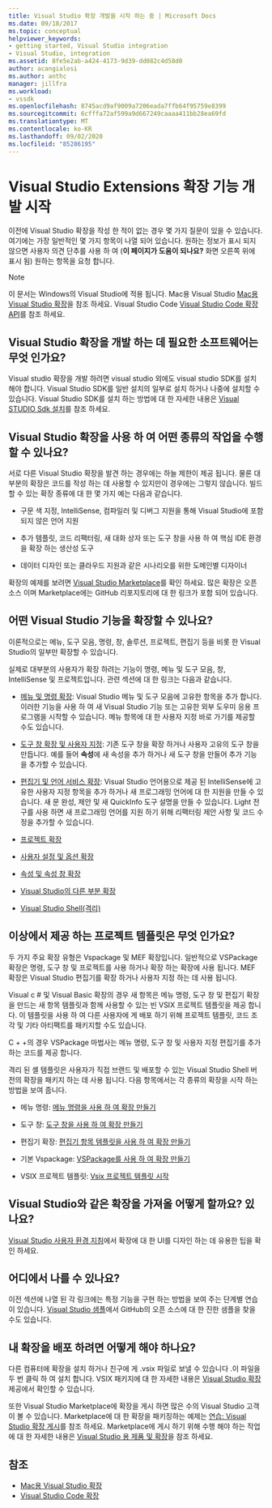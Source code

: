 ```yaml
---
title: Visual Studio 확장 개발을 시작 하는 중 | Microsoft Docs
ms.date: 09/18/2017
ms.topic: conceptual
helpviewer_keywords:
- getting started, Visual Studio integration
- Visual Studio, integration
ms.assetid: 8fe5e2ab-a424-4173-9d39-dd082c4d58d0
author: acangialosi
ms.author: anthc
manager: jillfra
ms.workload:
- vssdk
ms.openlocfilehash: 8745acd9af9009a7206eada7ffb64f95759e8399
ms.sourcegitcommit: 6cfffa72af599a9d667249caaaa411bb28ea69fd
ms.translationtype: MT
ms.contentlocale: ko-KR
ms.lasthandoff: 09/02/2020
ms.locfileid: "85286195"
---
```

# <a name="starting-to-develop-visual-studio-extensions"></a>Visual Studio Extensions 확장 기능 개발 시작

이전에 Visual Studio 확장을 작성 한 적이 없는 경우 몇 가지 질문이 있을 수 있습니다. 여기에는 가장 일반적인 몇 가지 항목이 나열 되어 있습니다. 원하는 정보가 표시 되지 않으면 사용자 의견 단추를 사용 하 여 (**이 페이지가 도움이 되나요?** 화면 오른쪽 위에 표시 됨) 원하는 항목을 요청 합니다.

> [!NOTE]
> 이 문서는 Windows의 Visual Studio에 적용 됩니다. Mac용 Visual Studio [Mac용 Visual Studio 확장](/visualstudio/mac/extending-visual-studio-mac)을 참조 하세요. Visual Studio Code [Visual Studio Code 확장 API](https://code.visualstudio.com/api)를 참조 하세요.

## <a name="what-software-do-i-need-to-develop-visual-studio-extensions"></a>Visual Studio 확장을 개발 하는 데 필요한 소프트웨어는 무엇 인가요?

Visual studio 확장을 개발 하려면 visual studio 외에도 visual studio SDK를 설치 해야 합니다. Visual Studio SDK를 일반 설치의 일부로 설치 하거나 나중에 설치할 수 있습니다. Visual Studio SDK를 설치 하는 방법에 대 한 자세한 내용은 [Visual STUDIO Sdk 설치](../extensibility/installing-the-visual-studio-sdk.md)를 참조 하세요.

## <a name="what-kinds-of-things-can-i-do-with-visual-studio-extensions"></a>Visual Studio 확장을 사용 하 여 어떤 종류의 작업을 수행할 수 있나요?

서로 다른 Visual Studio 확장을 발견 하는 경우에는 하늘 제한이 제공 됩니다. 물론 대부분의 확장은 코드를 작성 하는 데 사용할 수 있지만이 경우에는 그렇지 않습니다. 빌드할 수 있는 확장 종류에 대 한 몇 가지 예는 다음과 같습니다.

- 구문 색 지정, IntelliSense, 컴파일러 및 디버그 지원을 통해 Visual Studio에 포함 되지 않은 언어 지원

- 추가 템플릿, 코드 리팩터링, 새 대화 상자 또는 도구 창을 사용 하 여 핵심 IDE 환경을 확장 하는 생산성 도구

- 데이터 디자인 또는 클라우드 지원과 같은 시나리오를 위한 도메인별 디자이너

확장의 예제를 보려면 [Visual Studio Marketplace](https://marketplace.visualstudio.com/vs)를 확인 하세요. 많은 확장은 오픈 소스 이며 Marketplace에는 GitHub 리포지토리에 대 한 링크가 포함 되어 있습니다.

## <a name="which-visual-studio-features-can-i-extend"></a>어떤 Visual Studio 기능을 확장할 수 있나요?

이론적으로는 메뉴, 도구 모음, 명령, 창, 솔루션, 프로젝트, 편집기 등을 비롯 한 Visual Studio의 일부만 확장할 수 있습니다.

실제로 대부분의 사용자가 확장 하려는 기능이 명령, 메뉴 및 도구 모음, 창, IntelliSense 및 프로젝트입니다. 관련 섹션에 대 한 링크는 다음과 같습니다.

- [메뉴 및 명령 확장](../extensibility/extending-menus-and-commands.md): Visual Studio 메뉴 및 도구 모음에 고유한 항목을 추가 합니다. 이러한 기능을 사용 하 여 새 Visual Studio 기능 또는 고유한 외부 도우미 응용 프로그램을 시작할 수 있습니다. 메뉴 항목에 대 한 사용자 지정 바로 가기를 제공할 수도 있습니다.

- [도구 창 확장 및 사용자 지정](../extensibility/extending-and-customizing-tool-windows.md): 기존 도구 창을 확장 하거나 사용자 고유의 도구 창을 만듭니다. 예를 들어 **속성**에 새 속성을 추가 하거나 새 도구 창을 만들어 추가 기능을 추가할 수 있습니다.

- [편집기 및 언어 서비스 확장](../extensibility/editor-and-language-service-extensions.md): Visual Studio 언어용으로 제공 된 IntelliSense에 고유한 사용자 지정 항목을 추가 하거나 새 프로그래밍 언어에 대 한 지원을 만들 수 있습니다. 새 문 완성, 제안 및 새 QuickInfo 도구 설명을 만들 수 있습니다. Light 전구를 사용 하면 새 프로그래밍 언어를 지원 하기 위해 리팩터링 제안 사항 및 코드 수정을 추가할 수 있습니다.

- [프로젝트 확장](../extensibility/extending-projects.md)

- [사용자 설정 및 옵션 확장](../extensibility/extending-user-settings-and-options.md)

- [속성 및 속성 창 확장](../extensibility/extending-properties-and-the-property-window.md)

- [Visual Studio의 다른 부분 확장](../extensibility/extending-other-parts-of-visual-studio.md)

- [Visual Studio Shell(격리)](https://visualstudio.microsoft.com/vs/older-downloads/isolated-shell/)

## <a name="what-project-templates-are-provided-by-the-vssdk"></a><a name="BKMK_ProjectTemplate"></a> 이상에서 제공 하는 프로젝트 템플릿은 무엇 인가요?
 두 가지 주요 확장 유형은 Vspackage 및 MEF 확장입니다. 일반적으로 VSPackage 확장은 명령, 도구 창 및 프로젝트를 사용 하거나 확장 하는 확장에 사용 됩니다. MEF 확장은 Visual Studio 편집기를 확장 하거나 사용자 지정 하는 데 사용 됩니다.

 Visual c # 및 Visual Basic 확장의 경우 새 항목은 메뉴 명령, 도구 창 및 편집기 확장을 만드는 새 항목 템플릿과 함께 사용할 수 있는 빈 VSIX 프로젝트 템플릿을 제공 합니다. 이 템플릿을 사용 하 여 다른 사용자에 게 배포 하기 위해 프로젝트 템플릿, 코드 조각 및 기타 아티팩트를 패키지할 수도 있습니다.

 C + +의 경우 VSPackage 마법사는 메뉴 명령, 도구 창 및 사용자 지정 편집기를 추가 하는 코드를 제공 합니다.

 격리 된 셸 템플릿은 사용자가 직접 브랜드 및 배포할 수 있는 Visual Studio Shell 버전의 확장을 패키지 하는 데 사용 됩니다. 다음 항목에서는 각 종류의 확장을 시작 하는 방법을 보여 줍니다.

- 메뉴 명령: [메뉴 명령을 사용 하 여 확장 만들기](../extensibility/creating-an-extension-with-a-menu-command.md)

- 도구 창: [도구 창을 사용 하 여 확장 만들기](../extensibility/creating-an-extension-with-a-tool-window.md)

- 편집기 확장: [편집기 항목 템플릿을 사용 하 여 확장 만들기](../extensibility/creating-an-extension-with-an-editor-item-template.md)

- 기본 Vspackage: [VSPackage를 사용 하 여 확장 만들기](../extensibility/creating-an-extension-with-a-vspackage.md)

- VSIX 프로젝트 템플릿: [Vsix 프로젝트 템플릿 시작](../extensibility/getting-started-with-the-vsix-project-template.md)

## <a name="how-do-i-get-my-extension-to-look-like-visual-studio"></a>Visual Studio와 같은 확장을 가져올 어떻게 할까요? 있나요?
 [Visual Studio 사용자 환경 지침](../extensibility/ux-guidelines/visual-studio-user-experience-guidelines.md)에서 확장에 대 한 UI를 디자인 하는 데 유용한 팁을 확인 하세요.

## <a name="where-can-i-find-examples-of-vssdk-code"></a>어디에서 나를 수 있나요?
 이전 섹션에 나열 된 각 링크에는 특정 기능을 구현 하는 방법을 보여 주는 단계별 연습이 있습니다. [Visual Studio 샘플](https://github.com/Microsoft/VSSDK-Extensibility-Samples)에서 GitHub의 오픈 소스에 대 한 진한 샘플을 찾을 수도 있습니다.

## <a name="how-can-i-distribute-my-extension"></a>내 확장을 배포 하려면 어떻게 해야 하나요?
 다른 컴퓨터에 확장을 설치 하거나 친구에 게 .vsix 파일로 보낼 수 있습니다 .이 파일을 두 번 클릭 하 여 설치 합니다. VSIX 패키지에 대 한 자세한 내용은 [Visual Studio 확장](../extensibility/shipping-visual-studio-extensions.md)제공에서 확인할 수 있습니다.

 또한 Visual Studio Marketplace에 확장을 게시 하면 많은 수의 Visual Studio 고객이 볼 수 있습니다. Marketplace에 대 한 확장을 패키징하는 예제는 [연습: Visual Studio 확장 게시](../extensibility/walkthrough-publishing-a-visual-studio-extension.md)를 참조 하세요. Marketplace에 게시 하기 위해 수행 해야 하는 작업에 대 한 자세한 내용은 [Visual Studio 용 제품 및 확장](/azure/devops/extend/overview?view=vsts)을 참조 하세요.

## <a name="see-also"></a>참조

- [Mac용 Visual Studio 확장](/visualstudio/mac/extending-visual-studio-mac)
- [Visual Studio Code 확장](https://code.visualstudio.com/api)
